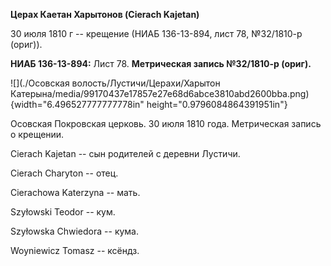 **Церах Каетан Харытонов (Cierach Kajetan)**

30 июля 1810 г -- крещение (НИАБ 136-13-894, лист 78, №32/1810-р
(ориг)).

**НИАБ 136-13-894:** Лист 78. **Метрическая запись №32/1810-р (ориг).**

![](./Осовская волость/Лустичи/Церахи/Харытон Катерына/media/99170437e17857e27e68d6abce3810abd2600bba.png){width="6.496527777777778in"
height="0.9796084864391951in"}

Осовская Покровская церковь. 30 июля 1810 года. Метрическая запись о
крещении.

Cierach Kajetan -- сын родителей с деревни Лустичи.

Cierach Charyton -- отец.

Cierachowa Katerzyna -- мать.

Szyłowski Teodor -- кум.

Szyłowska Chwiedora -- кума.

Woyniewicz Tomasz -- ксёндз.
